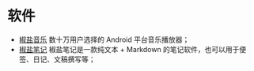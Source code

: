 # 软件

- [椒盐音乐](salt-player.md) 数十万用户选择的 Android 平台音乐播放器；
- [椒盐笔记](salt-note.md) 椒盐笔记是一款纯文本 + Markdown 的笔记软件，也可以用于便签、日记、文稿撰写等；